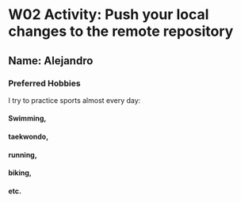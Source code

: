 # W02 Activity: Push your local changes to the remote repository

## Name: Alejandro

### Preferred Hobbies
I try to practice sports almost every day:

#### Swimming, 
#### taekwondo, 
#### running, 
#### biking, 
#### etc.
